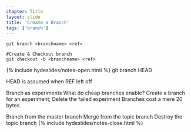 ```yaml
---
chapter: Title
layout: slide
title: 'Create a Branch'
tags: ['branch']
---
```


	git branch <branchname> <ref>

	#Create & Checkout branch
	git checkout -b <branchname> <ref>

<!--
<img class="diagram" src="assets/diagrams/git-network.png">
-->

{% include hydeslides/notes-open.html %}
git branch <BRANCHNAME> HEAD

HEAD is assumed when REF left off

Branch as experiments
What do cheap branches enable?
Create a branch for an experiment; Delete the failed experiment
Branches cost a mere 20 bytes

Branch from the master branch
Merge from the topic branch
Destroy the topic branch
{% include hydeslides/notes-close.html %}